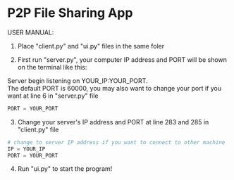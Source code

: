 # P2P File Sharing App

USER MANUAL:

1. Place "client.py" and "ui.py" files in the same foler

2. First run "server.py", your computer IP address and PORT will be shown on the terminal like this:

Server begin listening on YOUR_IP:YOUR_PORT.<br />
The default PORT is 60000, you may also want to change your port if you want at line 6 in "server.py" file

```python 
PORT = YOUR_PORT
```

3. Change your server's IP address and PORT at line 283 and 285 in "client.py" file

```python 
# change to server IP address if you want to connect to other machine
IP = YOUR_IP
PORT = YOUR_PORT
```

4. Run "ui.py" to start the program!

